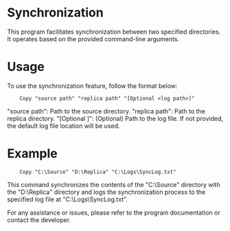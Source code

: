 # Synchronization
This program facilitates synchronization between two specified directories. It operates based on the provided command-line arguments.

# Usage
To use the synchronization feature, follow the format below:
```
    Copy "source path" "replica path" "[Optional <log path>]"
```
"source path": Path to the source directory.
"replica path": Path to the replica directory.
"[Optional <log path>]": (Optional) Path to the log file. If not provided, the default log file location will be used.


# Example
```
    Copy "C:\Source" "D:\Replica" "C:\Logs\SyncLog.txt"
```
This command synchronizes the contents of the "C:\Source" directory with the "D:\Replica" directory and logs the synchronization process to the specified log file at "C:\Logs\SyncLog.txt".

For any assistance or issues, please refer to the program documentation or contact the developer.
